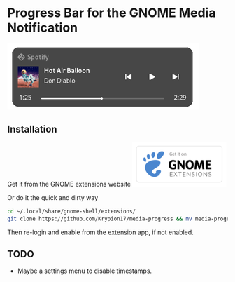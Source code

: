 # Progress Bar for the GNOME Media Notification

![image, listen to hot air balloon btw](pics/image.png)

## Installation
Get it from the GNOME extensions website
[<img height=100 src="https://github.com/andyholmes/gnome-shell-extensions-badge/raw/master/get-it-on-ego.svg">](https://extensions.gnome.org/extension/6940/media-progress/)

Or do it the quick and dirty way
```bash
cd ~/.local/share/gnome-shell/extensions/
git clone https://github.com/Krypion17/media-progress && mv media-progress media-progress@krypion17
```
Then re-login and enable from the extension app, if not enabled.

## TODO
- Maybe a settings menu to disable timestamps.
